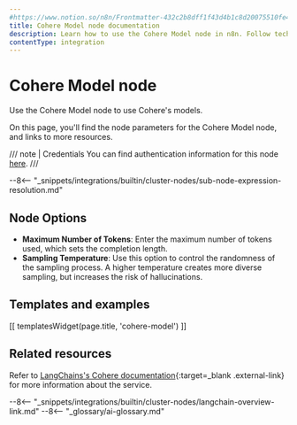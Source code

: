 ```yaml
---
#https://www.notion.so/n8n/Frontmatter-432c2b8dff1f43d4b1c8d20075510fe4
title: Cohere Model node documentation
description: Learn how to use the Cohere Model node in n8n. Follow technical documentation to integrate Cohere Model node into your workflows.
contentType: integration
---
```


# Cohere Model node

Use the Cohere Model node to use Cohere's models.

On this page, you'll find the node parameters for the Cohere Model node, and links to more resources.

/// note | Credentials
You can find authentication information for this node [here](/integrations/builtin/credentials/cohere/).
///

--8<-- "_snippets/integrations/builtin/cluster-nodes/sub-node-expression-resolution.md"

## Node Options

* **Maximum Number of Tokens**: Enter the maximum number of tokens used, which sets the completion length.
* **Sampling Temperature**: Use this option to control the randomness of the sampling process. A higher temperature creates more diverse sampling, but increases the risk of hallucinations.

## Templates and examples

<!-- see https://www.notion.so/n8n/Pull-in-templates-for-the-integrations-pages-37c716837b804d30a33b47475f6e3780 -->
[[ templatesWidget(page.title, 'cohere-model') ]]

## Related resources

Refer to [LangChains's Cohere documentation](https://js.langchain.com/docs/integrations/llms/cohere/){:target=_blank .external-link} for more information about the service.

--8<-- "_snippets/integrations/builtin/cluster-nodes/langchain-overview-link.md"
--8<-- "_glossary/ai-glossary.md"

